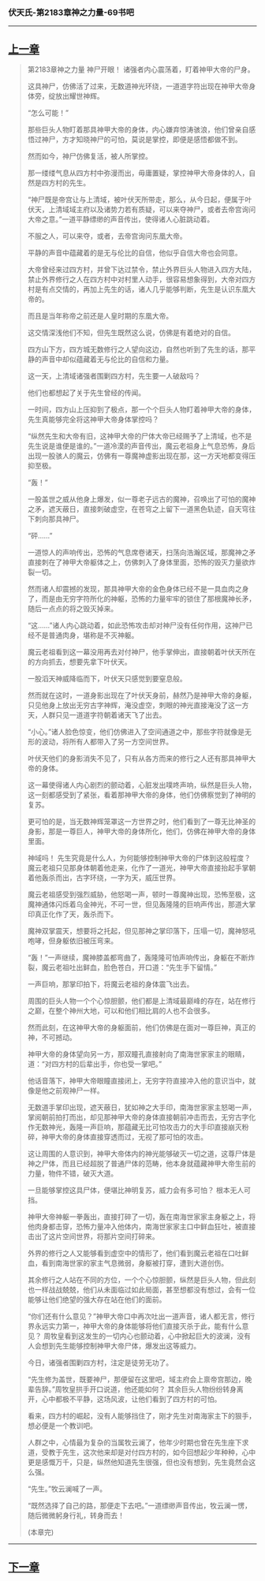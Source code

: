 ### 伏天氏-第2183章神之力量-69书吧

--------
[上一章](./68d6851f4285a3c214ac1e7262aa2785.md)
--------


>
>
>
>第2183章神之力量
>神尸开眼！
>诸强者内心震荡着，盯着神甲大帝的尸身。
>
>这具神尸，仿佛活了过来，无数道神光环绕，一道道字符出现在神甲大帝身体旁，绽放出耀世神辉。
>
>“怎么可能！”
>
>那些巨头人物盯着那具神甲大帝的身体，内心嫌弃惊涛骇浪，他们曾亲自感悟过神尸，方才知晓神尸的可怕，莫说是掌控，即便是感悟都做不到。
>
>然而如今，神尸仿佛复活，被人所掌控。
>
>那一缕缕气息从四方村中弥漫而出，毋庸置疑，掌控神甲大帝身体的人，自然是四方村的先生。
>
>“神尸既是帝宫让与上清域，被叶伏天所带走，那么，从今日起，便属于叶伏天，上清域域主府以及诸势力若有质疑，可以来夺神尸，或者去帝宫询问大帝之意。”一道平静缥缈的声音传出，使得诸人心脏跳动着。
>
>不服之人，可以来夺，或者，去帝宫询问东凰大帝。
>
>平静的声音中蕴藏着的是无与伦比的自信，他似乎自信大帝也会同意。
>
>大帝曾经来过四方村，并曾下达过禁令，禁止外界巨头人物进入四方大陆，禁止外界修行之人在四方村中对村里人动手，很容易想象得到，大帝对四方村是有点交情的，再加上先生的话，诸人几乎能够判断，先生是认识东凰大帝的。
>
>而且是当年称帝之前还是人皇时期的东凰大帝。
>
>这交情深浅他们不知，但先生既然这么说，仿佛是有着绝对的自信。
>
>四方山下方，四方城无数修行之人望向这边，自然也听到了先生的话，那平静的声音中却似蕴藏着无与伦比的自信和力量。
>
>这一天，上清域诸强者围剿四方村，先生要一人破敌吗？
>
>他们也都想起了关于先生曾经的传闻。
>
>一时间，四方山上压抑到了极点，那一个个巨头人物盯着神甲大帝的身体，先生真能够完全将这神甲大帝身体掌控吗？
>
>“纵然先生和大帝有旧，这神甲大帝的尸体大帝已经赐予了上清域，也不是先生说是谁便是谁的。”一道冷漠的声音传出，魔云老祖身上气息恐怖，身后出现一股骇人的魔云，仿佛有一尊魔神虚影出现在那，这一方天地都变得压抑至极。
>
>“轰！”
>
>一股盖世之威从他身上爆发，似一尊老子远古的魔神，召唤出了可怕的魔神之矛，遮天蔽日，直接刺破虚空，在苍穹之上留下一道黑色轨迹，自天穹往下刺向那具神尸。
>
>“砰……”
>
>一道惊人的声响传出，恐怖的气息席卷诸天，扫荡向浩瀚区域，那魔神之矛直接刺在了神甲大帝躯体之上，仿佛刺入了身体里面，恐怖的毁灭力量欲炸裂一切。
>
>然而诸人却震撼的发现，那具神甲大帝的金色身体已经不是一具血肉之身了，而是由无穷字符所化的神躯，恐怖的力量牢牢的锁住了那根魔神长矛，随后一点点的将之毁灭掉来。
>
>“这……”诸人内心跳动着，如此恐怖攻击却对神尸没有任何作用，这神尸已经不是普通肉身，堪称是不灭神躯。
>
>魔云老祖看到这一幕没用再去对付神尸，他手掌伸出，直接朝着叶伏天所在的方向抓去，想要先拿下叶伏天。
>
>一股滔天神威降临而下，叶伏天只感觉到要窒息般。
>
>然而就在这时，一道身影出现在了叶伏天身前，赫然乃是神甲大帝的身躯，只见他身上放出无穷古字神辉，淹没虚空，刺眼的神光直接淹没了这一方天，人群只见一道道字符朝着诸天飞了出去。
>
>“小心。”诸人脸色惊变，他们仿佛进入了空间通道之中，那些字符就像是无形的波动，将所有人都带入了另一方空间世界。
>
>叶伏天他们的身影消失不见了，只有从各方而来的修行之人还有那具神甲大帝的身体。
>
>这一幕使得诸人内心剧烈的颤动着，心脏发出噗咚声响，纵然是巨头人物，这一刻都感受到了紧张，看着那神甲大帝的身体，他们仿佛察觉到了神明的复苏。
>
>更可怕的是，当无数神辉笼罩这一方世界之时，他们看到了一尊无比神圣的身影，那是一尊巨人，神甲大帝的身体所化，他们，仿佛在神甲大帝的身体里面。
>
>神域吗！
>先生究竟是什么人，为何能够控制神甲大帝的尸体到这般程度？
>魔云老祖只见那身体朝着他走来，化作了一道光，神甲大帝直接抬起手掌朝着他轰杀而出，古字环绕，一字为天，威压世界。
>
>魔云老祖感受到强烈威胁，他怒喝一声，顿时一尊魔神出现，恐怖至极，这魔神通体闪烁着乌金神光，不可一世，但见轰隆隆的巨响声传出，那道大掌印真正化作了天，轰杀而下。
>
>魔神双掌震天，想要将之托起，但见那神之掌印落下，压塌一切，魔神怒吼咆哮，但身躯依旧被压弯来。
>
>“轰！”一声继续，魔神膝盖都弯曲了，轰隆隆可怕声响传出，身躯在不断炸裂，魔云老祖吐出鲜血，脸色苍白，开口道：“先生手下留情。”
>
>一声巨响，那掌印拍下，将魔云老祖的身体震飞出去。
>
>周围的巨头人物一个个心惊胆颤，他们都是上清域最巅峰的存在，站在修行之巅，在整个神州大地，可以和他们相比肩的人也不会很多。
>
>然而此刻，在这神甲大帝的身躯面前，他们仿佛是在面对一尊巨神，真正的神，不可撼动。
>
>神甲大帝的身体望向另一方，那双瞳孔直接射向了南海世家家主的眼睛，道：“对四方村的后辈出手，你也受一掌吧。”
>
>他话音落下，神甲大帝眼瞳直接闭上，无穷字符直接冲入他的意识当中，就像是他之前观神尸一样。
>
>无数道手掌印出现，遮天蔽日，犹如神之大手印，南海世家家主怒喝一声，掌阅朝前拍打而出，却见那神甲大帝的身体直接朝前冲击而去，无穷古字化作无数神光，轰隆一声巨响，那蕴藏无比可怕攻击力的大手印直接崩灭粉碎，神甲大帝的身体直接穿透而过，无视了那可怕的攻击。
>
>这让周围的人意识到，神甲大帝体内的神光能够破灭一切之道，这尊尸体是神之尸体，而且已经超脱了普通尸体的范畴，他本身就蕴藏神甲大帝生前的力量，物件不错，破灭大道。
>
>一旦能够掌控这具尸体，便堪比神明复苏，威力会有多可怕？
>根本无人可挡。
>
>神甲大帝神躯一拳轰出，直接打碎了一切，轰在南海世家家主身躯之上，将他肉身都击穿，恐怖力量冲入他体内，南海世家家主口中鲜血狂吐，被直接击出了这片空间世界，将那片空间打碎来。
>
>外界的修行之人又能够看到虚空中的情形了，他们看到魔云老祖在口吐鲜血，看到南海世家的家主气息微弱，身躯被打穿，遭到大道创伤。
>
>其余修行之人站在不同的方位，一个个心惊胆颤，纵然是巨头人物，但此刻也一样战战兢兢，他们从未面临过如此局面，甚至想都没有想过，会有一位能够让他们绝望的强大存在站在他们的面前。
>
>“你们还有什么意见？”神甲大帝口中再次吐出一道声音，诸人都无言，修行界永远实力第一，神甲大帝的身体能够将他们直接灭杀于此，能有什么意见？
>周牧皇看到这发生的一切内心也颤动着，心中掀起巨大的波澜，没有人会想到先生能够控制神甲大帝尸体，爆发出这等威力。
>
>今日，诸强者围剿四方村，注定是徒劳无功了。
>
>“先生修为盖世，既要神尸，那便留在这里吧，域主府会上禀帝宫那边，晚辈告辞。”周牧皇拱手开口说道，他还能如何？
>其余巨头人物纷纷转身离开，心中都极不平静，这场风波，让他们看到了四方村的可怕。
>
>看来，四方村的崛起，没有人能够挡住了，刚才先生对南海家主下的狠手，想必便是一个教训吧。
>
>人群之中，心情最为复杂的当属牧云澜了，他年少时期也曾在先生座下求道，受教于先生，这次他来却是对付四方村的，如今回想起少年种种，心中更是感慨万千，只是，纵然他知道先生很强，但也没有想到，先生竟然会这么强。
>
>“先生。”牧云澜喊了一声。
>
>“既然选择了自己的路，那便走下去吧。”一道缥缈声音传出，牧云澜一愣，随后微微躬身行礼，转身而去！
>
>(本章完)
>
>

--------
[下一章](./d17406a9001cd84dc5bc0f27891c3033.md)
--------
